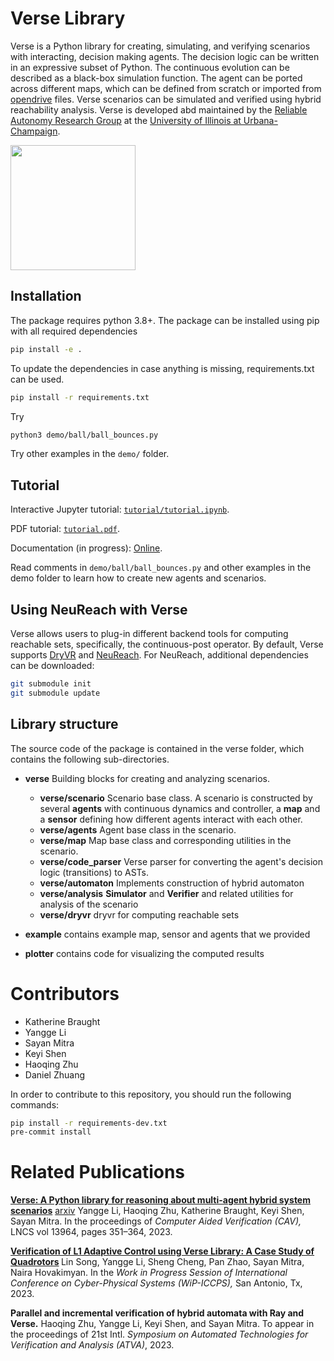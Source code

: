# Verse Library

Verse is a Python library for creating, simulating, and verifying scenarios with interacting, decision making agents. The decision logic can be written in an expressive subset of Python. The continuous evolution can be described as a black-box simulation function. The agent can be ported across different maps, which can be defined from scratch or imported from [opendrive](https://www.opendrive.com/) files. Verse scenarios can be simulated and verified using hybrid reachability analysis. Verse is developed abd maintained by the [Reliable Autonomy Research Group](https://mitras.ece.illinois.edu/group.html) at the [University of Illinois at Urbana-Champaign](https://ece.illinois.edu/).

<img src="./docs/source/figs/drone-2-8.gif" height="200"/>

## Installation
The package requires python 3.8+. The package can be installed using pip with all required dependencies

```sh
pip install -e .
```
To update the dependencies in case anything is missing, requirements.txt can be used.

```sh
pip install -r requirements.txt
```
Try
```sh
python3 demo/ball/ball_bounces.py
```
Try other examples in the `demo/` folder. 

## Tutorial

Interactive Jupyter tutorial: [`tutorial/tutorial.ipynb`](tutorial/tutorial.ipynb).

PDF tutorial: [`tutorial.pdf`](tutorial/tutorial.pdf).

Documentation (in progress): [Online](https://autoverse-ai.github.io/Verse-library/). 

Read comments in `demo/ball/ball_bounces.py` and other examples in the demo folder to learn how to create new agents and scenarios.



## Using NeuReach with Verse
Verse allows users to plug-in different backend tools for computing reachable sets, specifically, the continuous-post operator. By default, Verse supports [DryVR](https://mitras.ece.illinois.edu/research/2017/DryVRpaper.pdf) and [NeuReach](https://mitras.ece.illinois.edu/research/2022/nureac22TACAS.pdf). For NeuReach, additional dependencies can be downloaded:
```sh
git submodule init
git submodule update
```

## Library structure

The source code of the package is contained in the verse folder, which contains the following sub-directories.

- **verse** Building blocks for creating and analyzing scenarios.

  - **verse/scenario** Scenario base class. A scenario is constructed by several **agents** with continuous dynamics and controller, a **map** and a **sensor** defining how different agents interact with each other.
  - **verse/agents** Agent base class in the scenario.
  - **verse/map** Map base class and corresponding utilities in the scenario.
  - **verse/code_parser** Verse parser for converting the agent's decision logic (transitions)  to ASTs.
  - **verse/automaton** Implements construction of hybrid automaton
  - **verse/analysis** **Simulator** and **Verifier** and related utilities for  analysis of the scenario
  - **verse/dryvr** dryvr for computing reachable sets


- **example** contains example map, sensor and agents that we provided


- **plotter** contains code for visualizing the computed results

# Contributors

- Katherine Braught
- Yangge Li
- Sayan Mitra
- Keyi Shen
- Haoqing Zhu
- Daniel Zhuang

In order to contribute to this repository, you should run the following commands:
```sh
pip install -r requirements-dev.txt
pre-commit install
```

# Related Publications

<b> [Verse: A Python library for reasoning about multi-agent hybrid system scenarios](https://link.springer.com/chapter/10.1007/978-3-031-37706-8_18)</b> [arxiv](https://arxiv.org/abs/2301.08714) 
Yangge Li, Haoqing Zhu, Katherine Braught, Keyi Shen, Sayan Mitra.
In the proceedings of <i>Computer Aided Verification (CAV),</i> LNCS vol 13964, pages 351–364, 2023.

<b> [Verification of L1 Adaptive Control using Verse Library: A Case Study of Quadrotors](https://arxiv.org/abs/2303.13819) </b>
Lin Song, Yangge Li, Sheng Cheng, Pan Zhao, Sayan Mitra, Naira Hovakimyan.
In the <i>Work in Progress Session of International Conference on Cyber-Physical Systems (WiP-ICCPS),</i> San Antonio, Tx, 2023.

<b> Parallel and incremental verification of hybrid automata with Ray and Verse.</b>
Haoqing Zhu, Yangge Li, Keyi Shen, and Sayan Mitra.
To appear in the proceedings of  21st Intl. <i>Symposium on Automated Technologies for Verification and Analysis (ATVA)</i>, 2023.

